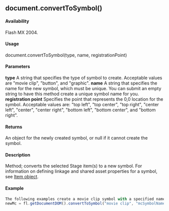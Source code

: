 ## document.convertToSymbol()

#### Availability

Flash MX 2004.

#### Usage

document.convertToSymbol(type, name, registrationPoint)

#### Parameters

**type** A string that specifies the type of symbol to create. Acceptable values are "movie clip", "button", and
"graphic".
**name** A string that specifies the name for the new symbol, which must be unique. You can submit an empty string to have this method create a unique symbol name for you.
**registration point** Specifies the point that represents the 0,0 location for the symbol. Acceptable values are: "top left", "top center", "top right", "center left", "center", "center right", "bottom left", "bottom center", and "bottom right".

#### Returns

An object for the newly created symbol, or null if it cannot create the symbol.

#### Description

Method; converts the selected Stage item(s) to a new symbol. For information on defining linkage and shared asset properties for a symbol, see [Item object](#!AdobeDocs/developers-animatesdk-docs/test/Item_object/item_summary.md).

#### Example

```javascript
The following examples create a movie clip symbol with a specified name, a button symbol with a specified name, and a movie clip symbol with a default name:
newMc = fl.getDocumentDOM().convertToSymbol("movie clip", "mcSymbolName", "top left"); newButton = fl.getDocumentDOM().convertToSymbol("button", "btnSymbolName", "bottom right"); newClipWithDefaultName = fl.getDocumentDOM().convertToSymbol("movie clip", "", "top left");

```